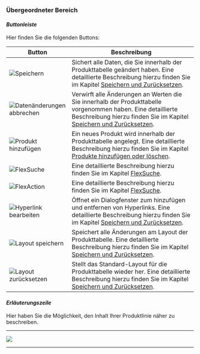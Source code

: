 ### Übergeordneter Bereich

#### *Buttonleiste*

Hier finden Sie die folgenden Buttons:

|Button|Beschreibung|
|-|-|
|![Speichern](/Pictures/Web-Client/Produktlinie/Produktübersicht/uebergeordneter-bereich/buttonleiste_1.png)|Sichert alle Daten, die Sie innerhalb der Produkttabelle geändert haben. Eine detaillierte Beschreibung hierzu finden Sie im Kapitel [Speichern und Zurücksetzen](/der-web-client/produktlinie/produktubersicht/produkttabelle/speichern.md).|
|![Datenänderungen abbrechen](/Pictures/Web-Client/Produktlinie/Produktübersicht/uebergeordneter-bereich/buttonleiste_2.png)|Verwirft alle Änderungen an Werten die Sie innerhalb der Produkttabelle vorgenommen haben. Eine detaillierte Beschreibung hierzu finden Sie im Kapitel [Speichern und Zurücksetzen](/der-web-client/produktlinie/produktubersicht/produkttabelle/speichern.md).|
|![Produkt hinzufügen](/Pictures/Web-Client/Produktlinie/Produktübersicht/uebergeordneter-bereich/buttonleiste_3.png)|Ein neues Produkt wird innerhalb der Produkttabelle angelegt. Eine detaillierte Beschreibung hierzu finden Sie im Kapitel [Produkte hinzufügen oder löschen](/der-web-client/produktlinie/produktubersicht/produkttabelle/produkte-hinzufugen-oder-loeschen.md).|
|![FlexSuche](/Pictures/Web-Client/Produktlinie/Produktübersicht/uebergeordneter-bereich/buttonleiste_4.png)| Eine detaillierte Beschreibung hierzu finden Sie im Kapitel [FlexSuche](/der-web-client/produkt/datenerfassung/flexsuche.md).|
|![FlexAction](/Pictures/Web-Client/Produktlinie/Produktübersicht/uebergeordneter-bereich/buttonleiste_5.png)| Eine detaillierte Beschreibung hierzu finden Sie im Kapitel [FlexSuche](/der-web-client/produkt/datenerfassung/flexsuche.md).|
|![Hyperlink bearbeiten](/Pictures/Web-Client/Produktlinie/Produktübersicht/uebergeordneter-bereich/buttonleiste_6.png)|Öffnet ein Dialogfenster zum hinzufügen und entfernen von Hyperlinks. Eine detaillierte Beschreibung hierzu finden Sie im Kapitel [Speichern und Zurücksetzen](/der-web-client/produkt/datenerfassung/hyperlinks.md).|
|![Layout speichern](/Pictures/Web-Client/Produktlinie/Produktübersicht/uebergeordneter-bereich/buttonleiste_7.png)| Speichert alle Änderungen am Layout der Produkttabelle. Eine detaillierte Beschreibung hierzu finden Sie im Kapitel [Speichern und Zurücksetzen](/der-web-client/produktlinie/produktubersicht/produkttabelle/speichern.md).|
|![Layout zurücksetzen](/Pictures/Web-Client/Produktlinie/Produktübersicht/uebergeordneter-bereich/buttonleiste_8.png)|Stellt das Standard-Layout für die Produkttabelle wieder her. Eine detaillierte Beschreibung hierzu finden Sie im Kapitel [Speichern und Zurücksetzen](/der-web-client/produktlinie/produktubersicht/produkttabelle/speichern.md).|

#### *Erläuterungszeile*

Hier haben Sie die Möglichkeit, den Inhalt Ihrer Produktlinie näher zu beschreiben.

---
![](/Pictures/Web-Client/Produktlinie/Produktübersicht/uebergeordneter-bereich/buttonleiste_9.png)

---

<!---

#### *Suchleiste*

Hier können Sie einen Begriff eingeben, welchen Sie in der Produkttabelle suchen möchten. 

Geben Sie den gesuchten Begriff in das Suchfeld ein. Ihnen werden automatisch alle Produkte angezeigt, welche den Suchbegriff enthalten.

---
![](/assets/wpl2.png)

---

Sie können die Suchleiste auch ausblenden.

1) Klicken Sie mit der rechten Maustaste in eine Spaltenüberschrift im Produkttabellenbereich und wählen Sie **Suchleiste**.

---
![](/assets/wpl22.png)

---

2) Die Suchleiste ist nun ausgeblendet.

---
![](/assets/wpl23.png)

---

> **Hinweis**: Nach dem gleichen Vorgehen können Sie die Suchleiste auch wieder einblenden.

-->
